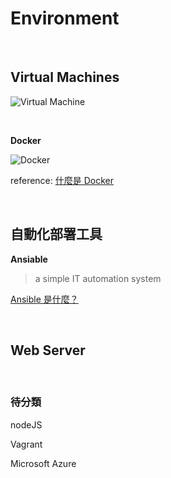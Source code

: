 # Environment

<br />

## Virtual Machines

![Virtual Machine](https://github.com/krmfla/research-lab/blob/master/images/virtualization.png)

<br />

**Docker**

![Docker](https://github.com/krmfla/research-lab/blob/master/images/docker.png)

reference: [什麼是 Docker](https://philipzheng.gitbooks.io/docker_practice/content/introduction/what.html)


<br />

## 自動化部署工具

**Ansiable**

> a simple IT automation system

[Ansible 是什麼？](https://chusiang.gitbooks.io/automate-with-ansible/content/02.what-is-the-ansible.html)

<br />

## Web Server

<br />

### 待分類

nodeJS

Vagrant

Microsoft Azure




